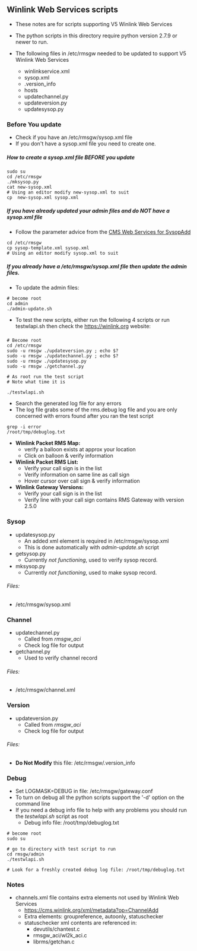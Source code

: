## Winlink Web Services scripts

* These notes are for scripts supporting V5 Winlink Web Services
* The python scripts in this directory require python version 2.7.9 or newer to run.

* The following files in /etc/rmsgw needed to be updated to support V5 Winlink Web Services
  * winlinkservice.xml
  * sysop.xml
  * .version_info
  * hosts
  * updatechannel.py
  * updateversion.py
  * updatesysop.py

### Before You update
* Check if you have an /etc/rmsgw/sysop.xml file
* If you don't have a sysop.xml file you need to create one.

##### How to create a sysop.xml file BEFORE you update
```
sudo su
cd /etc/rmsgw
./mksysop.py
cat new-sysop.xml
# Using an editor modify new-sysop.xml to suit
cp  new-sysop.xml sysop.xml
```
##### If you have already updated your admin files and do NOT have a sysop.xml file
* Follow the parameter advice from the [CMS Web Services for SysopAdd](https://cms.winlink.org/xml/metadata?op=SysopAdd)
```
cd /etc/rmsgw
cp sysop-template.xml sysop.xml
# Using an editor modify sysop.xml to suit
```

##### If you already have a /etc/rmsgw/sysop.xml file then update the admin files.


* To update the admin files:
```
# become root
cd admin
./admin-update.sh
```

* To test the new scripts, either run the following 4 scripts or run testwlapi.sh then check the https://winlink.org website:

#####
```
# Become root
cd /etc/rmsgw
sudo -u rmsgw ./updateversion.py ; echo $?
sudo -u rmsgw ./updatechannel.py ; echo $?
sudo -u rmsgw ./updatesysop.py
sudo -u rmsgw ./getchannel.py

# As root run the test script
# Note what time it is

./testwlapi.sh
```

* Search the generated log file for any errors
* The log file grabs some of the rms.debug log file and you are only
concerned with errors found after you ran the test script

 ```
grep -i error
/root/tmp/debuglog.txt
```

* **Winlink Packet RMS Map:**
  * verify a balloon exists at approx your location
  * Click on balloon & verify information
* **Winlink Packet RMS List:**
  * Verify your call sign is in the list
  * Verify information on same line as call sign
  * Hover cursor over call sign & verify information
* **Winlink Gateway Versions:**
  * Verify your call sign is in the list
  * Verify line with your call sign contains RMS Gateway with version 2.5.0

### Sysop

* updatesysop.py
  * An added <Password> xml element is required in /etc/rmsgw/sysop.xml
  * This is done automatically with *admin-update.sh* script
* getsysop.py
  * Currently *not functioning*, used to verify sysop record.
* mksysop.py
  * Currently *not functioning*, used to make sysop record.

###### Files:
* /etc/rmsgw/sysop.xml

### Channel

* updatechannel.py
  * Called from *rmsgw_aci*
  * Check log file for output
* getchannel.py
  * Used to verify channel record

###### Files:
* /etc/rmsgw/channel.xml

### Version

* updateversion.py
  * Called from *rmsgw_aci*
  * Check log file for output

###### Files:
* **Do Not Modify** this file: /etc/rmsgw/.version_info

### Debug
* Set LOGMASK=DEBUG in file: /etc/rmsgw/gateway.conf
* To turn on debug all the python scripts support the '-d' option on the command line
* If you need a debug info file to help with any problems you should run the *testwlapi.sh* script as root
  * Debug info file: /root/tmp/debuglog.txt
```
# become root
sudo su

# go to directory with test script to run
cd rmsgw/admin
./testwlapi.sh

# Look for a freshly created debug log file: /root/tmp/debuglog.txt
```

### Notes
* channels.xml file contains extra elements not used by Winlink Web Services
  * https://cms.winlink.org/xml/metadata?op=ChannelAdd
  * Extra elements: groupreference, autoonly, statuschecker
  * statuschecker xml contents are referenced in:
    * devutils/chantest.c
    * rmsgw_aci/wl2k_aci.c
    * librms/getchan.c
